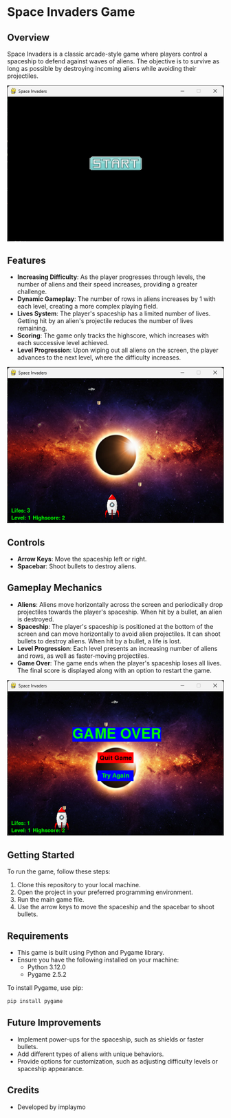 # Space Invaders Game

## Overview
Space Invaders is a classic arcade-style game where players control a spaceship to defend against waves of aliens. The objective is to survive as long as possible by destroying incoming aliens while avoiding their projectiles.

![Screenshot 1](/screenshots/start_game.png)

## Features
- **Increasing Difficulty**: As the player progresses through levels, the number of aliens and their speed increases, providing a greater challenge.
- **Dynamic Gameplay**: The number of rows in aliens increases by 1 with each level, creating a more complex playing field.
- **Lives System**: The player's spaceship has a limited number of lives. Getting hit by an alien's projectile reduces the number of lives remaining.
- **Scoring**: The game only tracks the highscore, which increases with each successive level achieved.
- **Level Progression**: Upon wiping out all aliens on the screen, the player advances to the next level, where the difficulty increases.

![Screenshot 1](/screenshots/game.png)


## Controls
- **Arrow Keys**: Move the spaceship left or right.
- **Spacebar**: Shoot bullets to destroy aliens.

## Gameplay Mechanics
- **Aliens**: Aliens move horizontally across the screen and periodically drop projectiles towards the player's spaceship. When hit by a bullet, an alien is destroyed.
- **Spaceship**: The player's spaceship is positioned at the bottom of the screen and can move horizontally to avoid alien projectiles. It can shoot bullets to destroy aliens. When hit by a bullet, a life is lost.
- **Level Progression**: Each level presents an increasing number of aliens and rows, as well as faster-moving projectiles.
- **Game Over**: The game ends when the player's spaceship loses all lives. The final score is displayed along with an option to restart the game.

![Screenshot 1](/screenshots/game_over.png)

## Getting Started
To run the game, follow these steps:
1. Clone this repository to your local machine.
2. Open the project in your preferred programming environment.
3. Run the main game file.
4. Use the arrow keys to move the spaceship and the spacebar to shoot bullets.

## Requirements
- This game is built using Python and Pygame library.
- Ensure you have the following installed on your machine:
  - Python 3.12.0
  - Pygame 2.5.2

To install Pygame, use pip:
```bash
pip install pygame
```

## Future Improvements
- Implement power-ups for the spaceship, such as shields or faster bullets.
- Add different types of aliens with unique behaviors.
- Provide options for customization, such as adjusting difficulty levels or spaceship appearance.
## Credits
- Developed by implaymo

